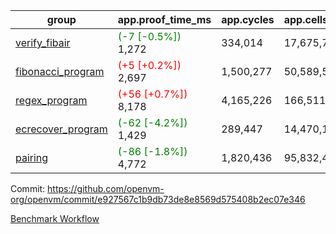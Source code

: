 | group | app.proof_time_ms | app.cycles | app.cells_used | leaf.proof_time_ms | leaf.cycles | leaf.cells_used |
| -- | -- | -- | -- | -- | -- | -- |
| [verify_fibair](https://github.com/openvm-org/openvm/blob/benchmark-results/benchmarks-pr/1369/verify_fibair-e927567c1b9db73de8e8569d575408b2ec07e346.md) |<span style='color: green'>(-7 [-0.5%])</span> 1,272 |  334,014 |  17,675,762 |- | - | - |
| [fibonacci_program](https://github.com/openvm-org/openvm/blob/benchmark-results/benchmarks-pr/1369/fibonacci-e927567c1b9db73de8e8569d575408b2ec07e346.md) |<span style='color: red'>(+5 [+0.2%])</span> 2,697 |  1,500,277 |  50,589,503 |- | - | - |
| [regex_program](https://github.com/openvm-org/openvm/blob/benchmark-results/benchmarks-pr/1369/regex-e927567c1b9db73de8e8569d575408b2ec07e346.md) |<span style='color: red'>(+56 [+0.7%])</span> 8,178 |  4,165,226 |  166,511,152 |- | - | - |
| [ecrecover_program](https://github.com/openvm-org/openvm/blob/benchmark-results/benchmarks-pr/1369/ecrecover-e927567c1b9db73de8e8569d575408b2ec07e346.md) |<span style='color: green'>(-62 [-4.2%])</span> 1,429 |  289,447 |  14,470,186 |- | - | - |
| [pairing](https://github.com/openvm-org/openvm/blob/benchmark-results/benchmarks-pr/1369/pairing-e927567c1b9db73de8e8569d575408b2ec07e346.md) |<span style='color: green'>(-86 [-1.8%])</span> 4,772 |  1,820,436 |  95,832,407 |- | - | - |


Commit: https://github.com/openvm-org/openvm/commit/e927567c1b9db73de8e8569d575408b2ec07e346

[Benchmark Workflow](https://github.com/openvm-org/openvm/actions/runs/14274564269)
